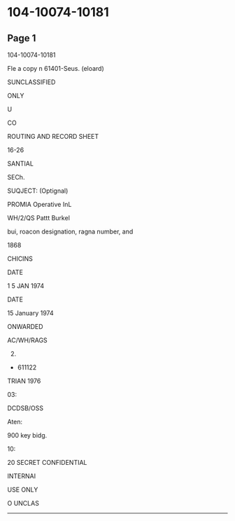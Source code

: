 # 104-10074-10181

## Page 1

104-10074-10181

Fle a copy n 61401-Seus. (eloard)

SUNCLASSIFIED

ONLY

U

CO

ROUTING AND RECORD SHEET

16-26

SANTIAL

SECh.

SUQJECT: (Optignal)

PROMIA Operative InL

WH/2/QS Pattt Burkel

bui, roacon designation, ragna number, and

1868

CHICINS

DATE

1 5 JAN 1974

DATE

15 January 1974

ONWARDED

AC/WH/RAGS

2.

- 611122

TRIAN 1976

03:

DCDSB/OSS

Aten:

900 key bidg.

10:

20 SECRET CONFIDENTIAL

INTERNAI

USE ONLY

O UNCLAS

---

